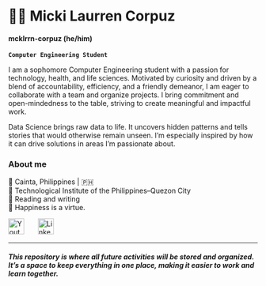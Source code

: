 # 🏄🏼 Micki Laurren Corpuz
#### mcklrrn-corpuz (he/him)

**`Computer Engineering Student`**

I am a sophomore Computer Engineering student with a passion for technology, health, and life sciences. Motivated by curiosity and driven by a blend of accountability, efficiency, and a friendly demeanor, I am eager to collaborate with a team and organize projects. I bring commitment and open-mindedness to the table, striving to create meaningful and impactful work.

Data Science brings raw data to life. It uncovers hidden patterns and tells stories that would otherwise remain unseen. I’m especially inspired by how it can drive solutions in areas I’m passionate about.

### About me
📍 Cainta, Philippines | 🇵🇭<br/>
📖 Technological Institute of the Philippines–Quezon City<br/>
🌿 Reading and writing<br/>
💫 Happiness is a virtue.


<!-- Social icons section -->
<p align="left">
  <a href="https://www.youtube.com/">
    <img width="32px" alt="Youtube" title="Youtube" src="https://encrypted-tbn0.gstatic.com/images?q=tbn:ANd9GcTYfhDUoD7vtHv-sm2A2hhNb0JzuxSldKA_Aw&s"/></a>
  &#8287;&#8287;&#8287;&#8287;&#8287;
  <a href="www.linkedin.com/in/micki-laurren-corpuz-916705323/"><img width="32px" alt="LinkedIn" title="LinkedIn" src="https://encrypted-tbn0.gstatic.com/images?q=tbn:ANd9GcSbb0_npkny3YOvY91wF6jgOkRwTEcaUcyUOg&s"/></a>
  &#8287;&#8287;&#8287;&#8287;&#8287;
</p>

---
##### *This repository is where all future activities will be stored and organized. It’s a space to keep everything in one place, making it easier to work and learn together.*

